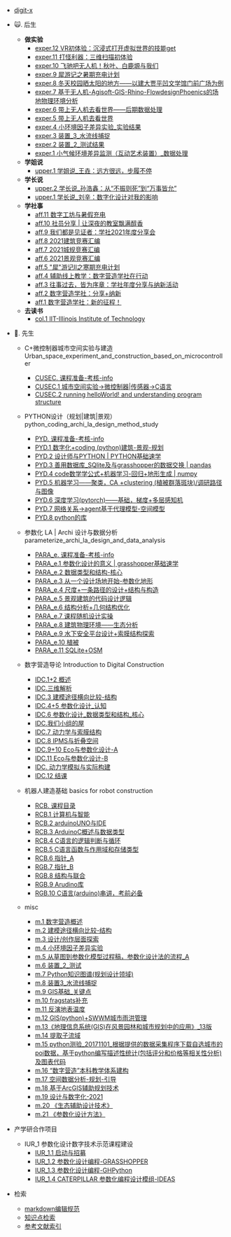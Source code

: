 * [digit-x](./markdown/preface.md)

* 🙀\. 后生 
    - **做实验**
        * [exper.12 VR初体验：沉浸式打开虚拟世界的技能get](./markdown/2020-12-23_First_Vr_experience_skills_for_the_immersive_opening_of_virtual_worlds.md)
        * [exper.11 打怪利器：三维扫描初体验](./markdown/2020-12-19_Hit_strange_weapon_3d_scan_first_experience.md)
        * [exper.10 飞驰吧无人机！秋叶、白鹿塬与我们](./markdown/flyTHEdrone_autumLeaves_whiteDeer.md)
        * [exper.9 犀游记之暑期充电计划](./markdown/summer_charging_rh.md)
        * [exper.8 冬天校园晒太阳的地方——以建大贾平凹文学馆门前广场为例](./markdown/place_where_sun_bask.md)
        * [exper.7 基于无人机-Agisoft-GIS-Rhino-FlowdesignPhoenics的场地物理环境分析](./markdown/physical_envir_analysis_basedOn_uavAgisoft.md)
        * [exper.6 带上无人机去看世界——后期数据处理](./markdown/take_aDrone_toSee_theWorld_postDataProcessing.md)
        * [exper.5 带上无人机去看世界](./markdown/take_aDrone_toSee_theWorld.md)
        * [exper.4 小环境因子差异实验_实验结果](./markdown/mircro_envi_factor_changesExperiment.md)
        * [exper.3 装置_3_水流线捕捉](./markdown/experimental_report_ofWater_flow_stream_capture.md)
        * [exper.2 装置_2_测试结果](./markdown/device_2_test_outcome.md)
        * [exper.1 小气候环境差异监测（互动艺术装置）_数据处理](./markdown/microclimate_environment_changes_monitoring.md)    
    - **学姐说**
        * [upper.1 学姐说_王垚：远方很远，步履不停](./markdown/2021-08-05_Wangyao_far_away_walking_non_stop.md)
    - **学长说**
        * [upper.2 学长说_孙浩鑫：从“不振则死”到“万事皆允”](./markdown/uppercassman_Sunhaoxin.md)
        * [upper.1 学长说_刘辛：数字化设计对我的影响](./markdown/upperclassman_Liuxin_theInfluence_of_digitalDesignOnme.md)
    - **学社事**   
        * [aff.11 数字工坊与暑假充电](./markdown/2021-08-03_Digital_workshop_and_summer_vacation_charging.md)
        * [aff.10 社员分享 | 让深夜的教室飘满醇香](./markdown/2021-06-04_Let_the_classroom_at_night_be_full_of_mellow_fragrances.md)
        * [aff.9 我们都是见证者：学社2021年度分享会](./markdown/2021-04-04_We_are_all_witnesses_society_2021_sharing_session.md)
        * [aff.8 2021建筑竞赛汇编](./markdown/2021-03-28_Architecture_competition_2021_compilation.md)
        * [aff.7 2021城规竞赛汇编](./markdown/2021-03-27_Planning_competition_2021_compilation.md)
        * [aff.6 2021景观竞赛汇编](./markdown/2021-03-13_Landscape_competition_2021_compilation.md)
        * [aff.5 "犀"游记II之寒期充电计划](./markdown/2021-02-03_Winter_vacation_charging_plan_2.md)
        * [aff.4 辅助线上教学：数字营造学社在行动](./markdown/auxiliary_online_teaching_inAction.md)
        * [aff.3 往事过去，皆为序章：学社年度分享与纳新活动](./markdown/the_past_isthe_preface_recruitment.md)
        * [aff.2 数字营造学社：分享+纳新](./markdown/sharing_recruit.md)
        * [aff.1 数字营造学社：新的征程！](./markdown/digital_Construction_society_newJourney.md)
    - **去读书**        
        * [col.1 IIT-Illinois Institute of Technology](./markdown/IIT.md)
        
* 🦍\. 先生  
    * C+微控制器城市空间实验与建造 Urban_space_experiment_and_construction_based_on_microcontroller
        * [CUSEC. 课程准备-考核-info](./markdown/CUSEC_info.md)
        * [CUSEC.1 城市空间实验->微控制器|传感器->C语言](./markdown/CUSEC_USEC2microcontroler2C.md)
        * [CUSEC.2 running helloWorld! and understanding program structure](./markdown/CUSEC_hello_C.md)

    * PYTHON设计（规划|建筑|景观） python_coding_archi_la_design_method_study
        * [PYD. 课程准备-考核-info](./markdown/pyd_info.md)
        * [PYD.1 数字化+coding (python)建筑-景观-规划](./markdown/pyd_digital_Archi_LA_UP.md)
        * [PYD.2 设计师与PYTHON | PYTHON基础速学](./markdown/py_designer_and_python_tutorial_basic.md)
        * [PYD.3 善用数据库_SQlite及与grasshopper的数据交换 | pandas](./markdown/pyd_SQLite.md)
        * [PYD.4 code数学学公式+机器学习-回归+地形生成 | numpy](./markdown/pyd_sympy_regression.md)
        * [PYD.5 机器学习——聚类，CA +clustering (植被群落斑块)/调研路径与图像](./markdown/pyd_clustering.md)               
        * [PYD.6 深度学习(pytorch)——基础，梯度+多层感知机](./markdown/pyd_deeplearning_basis.md)        
        * [PYD.7 网络关系->agent基于代理模型-空间模型](./markdown/pyd_network_spatialModel.md) 
        * [PYD.8 python的库](./markdown/pyd_library.md)
        

    * 参数化 LA | Archi 设计与数据分析 parameterize_archi_la_design_and_data_analysis
        * [PARA_e. 课程准备-考核-info](./markdown/PARA_e_info.md)
        * [PARA_e.1 参数化设计的意义 | grasshopper基础速学](./markdown/para_significance_tutorial_basic.md)
        * [PARA_e.2 数据类型和结构-核心](./markdown/PARA_datatype_structure.md)
        * [PARA_e.3 从一个设计场地开始-参数化地形](./markdown/parameterized_terrain.md)
        * [PARA_e.4 尺度+一条路径的设计+结构与构造](./markdown/parameterized_a_path_design.md)
        * [PARA_e.5 景观建筑的代码设计逻辑](./markdown/parameterized_building.md)
        * [PARA_e.6 结构分析+几何结构优化](./markdown/parameterized_structure_optimization.md)
        * [PARA_e.7 课程随机设计实操](./markdown/parameterized_practice.md)
        * [PARA_e.8 建筑物理环境——生态分析](./markdown/parameterized_eco.md)
        * [PARA_e.9 水下安全平台设计+索膜结构探索](./markdown/parameterized_tensioned_cable_membrane_structure.md)
        * [PARA_e.10 植被](./markdown/parameterized_vegetation.md)
        * [PARA_e.11 SQLite+OSM](./markdown/parameterized_SQLite_OSM.md)

    * 数字营造导论 Introduction to Digital Construction
        * [IDC.1+2 概述](./markdown/IDC_overview.md)
        * [IDC.三维解析](./markdown/three-dimensional_analysis.md)
        * [IDC.3 建模途径横向比较-结构](./markdown/3dmodeling_approach_comparison_structure.md)
        * [IDC.4+5 参数化设计_认知](./markdown/parametric_design_cognition.md)
        * [IDC.6 参数化设计_数据类型和结构_核心](./markdown/parameterized_design_data_type_and_structure_core.md)
        * [IDC.我们小组的屋](./markdown/our_group_house.md)
        * [IDC.7 动力学与索膜结构](./markdown/dynamics_and_cable-membrane_structure.md)
        * [IDC.8 IPMS与折叠空间](./markdown/IPMS_and_folding_space.md)
        * [IDC.9+10 Eco与参数化设计-A](./markdown/ECO_and_parametric_design-A.md)
        * [IDC.11 Eco与参数化设计-B](./markdown/ECO_and_parametric_design-B.md)
        * [IDC. 动力学模拟与实际构建](./markdown/dynamic_simulation_and_actual_construction.md)
        * [IDC.12 结课](./markdown/IDC_class_ending.md)

    * 机器人建造基础 basics for robot construction
        * [RCB. 课程目录](./markdown/RCB_course_catalog.md)
        * [RCB.1 计算机与智能](./markdown/RCB_computer_and_intelligence.md)
        * [RCB.2 arduinoUNO与IDE](./markdown/RCB_arduinoUno_and_IDE.md)
        * [RCB.3 ArduinoC概述与数据类型](./markdown/RCB_an_overview_of_the_Arduino_C_and_data_types.md)
        * [RCB.4 C语言的逻辑判断与循环](./markdown/RCB_C_logic_judgment_and_loop.md)
        * [RCB.5 C语言函数与作用域和存储类型](./markdown/RCB_C_function_with_scope_and_storage_types.md)
        * [RCB.6 指针_A](./markdown/RCB_C_point_A.md)
        * [RGB.7 指针_B](./markdown/RCB_C_point_B.md)
        * [RGB.8 结构与联合](./markdown/RCB_C_struct_union.md)
        * [RGB.9 Arudino库](./markdown/RCB_C_arduino_lib.md)
        * [RGB.10 C语言(arduino)串讲，考前必备](./markdown/RCB_C_lecture_necessary_before_the_test.md)

    * misc
        * [m.1 数字营造概述](./markdown/overview_of_digital_construction.md)
        * [m.2 建模途径横向比较-结构](./markdown/modeling_approach_comparison_structure.md)
        * [m.3 设计/创作层面探索](./markdown/design_exploration.md)
        * [m.4 小环境因子差异实验](./markdown/microclimate_factors_difference_experiment.md)
        * [m.5 从草图到参数化模型过程稿，参数化设计法的流程_A](./markdown/from_sketch_to_parameterized_model_process_draft_A.md)
        * [m.6 装置_2_测试](./markdown/device_2_rest.md)
        * [m.7 Python知识图谱(规划设计领域)](./markdown/python_knowledge_graph.md)
        * [m.8 装置3_水流线捕捉](./markdown/device_3_water_stream_capture.md)
        * [m.9 GIS基础_关键点](./markdown/GIS_basic_critical_points.md)
        * [m.10 fragstats补充](./markdown/fragstats_supplement.md)
        * [m.11 反演地表温度](./markdown/temperature_retrieval.md)
        * [m.12 GIS(python)+SWWM城市雨洪管理](./markdown/GIS(python)_SWWM_urban_stormwater_management.md)
        * [m.13《地理信息系统(GIS)在风景园林和城市规划中的应用》_13版](./markdown/application_of_GIS_in_landscape_and_urban_planning_V13.md)
        * [m.14 提取子流域](./markdown/extract_subwatershed.md)
        * [m.15 python测验_20171101_根据提供的数据采集程序下载自选城市的poi数据，基于python编写描述性统计(包括评分和价格等相关性分析)及图表代码](./markdown/python_test_20171101.md)
        * [m.16 “数字营造”本科教学体系建构](./markdown/construction_of_undergraduate_teaching_system_of_digital_construction.md)
        * [m.17 空间数据分析-规划-引导](./markdown/spatial_data_analysis_planning_guidance.md)
        * [m.18 基于ArcGIS辅助规划技术](./markdown/gisforplan.md)
        * [m.19 设计与数字化-2021](./markdown/misc_digital_design_2021.md)
        * [m.20 《生态辅助设计技术》](./markdown/eco_aided_design_tech.md)
        * [m.21 《参数化设计方法》](./markdown/algorithmic_design_methodology.md)

* 产学研合作项目
    * IUR_1  参数化设计数字技术示范课程建设
        * [IUR_1.1 启动与招募](./markdown/IUR_para_startup.md)
        * [IUR_1.2 参数化设计编程-GRASSHOPPER](./markdown/.md)
        * [IUR_1.3 参数化设计编程-GHPython](./markdown/.md)
        * [IUR_1.4 CATERPILLAR 参数化编程设计模组-IDEAS](./markdown/.md)
    

* 检索

    * [markdown编辑规范](./markdown/md_norm.md)
    * [知识点检索](./markdown/codeToolIdx.md)
    * [参考文献索引](./markdown/reference.md)



